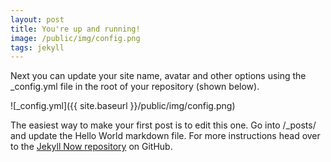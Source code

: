```yaml
---
layout: post
title: You're up and running!
image: /public/img/config.png
tags: jekyll
---
```


Next you can update your site name, avatar and other options using the _config.yml file in the root of your repository (shown below).

![_config.yml]({{ site.baseurl }}/public/img/config.png)

The easiest way to make your first post is to edit this one. Go into /_posts/ and update the Hello World markdown file. For more instructions head over to the [Jekyll Now repository](https://github.com/barryclark/jekyll-now) on GitHub.